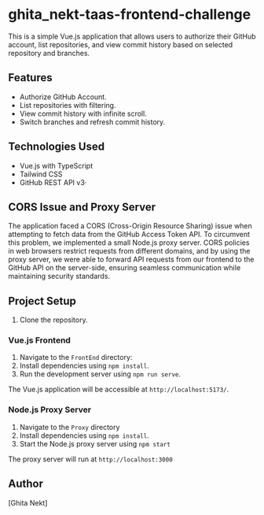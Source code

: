 # ghita_nekt-taas-frontend-challenge

This is a simple Vue.js application that allows users to authorize their GitHub account, list repositories, and view commit history based on selected repository and branches.

## Features

- Authorize GitHub Account.
- List repositories with filtering.
- View commit history with infinite scroll.
- Switch branches and refresh commit history.

## Technologies Used

- Vue.js with TypeScript
- Tailwind CSS
- GitHub REST API v3·

## CORS Issue and Proxy Server

The application faced a CORS (Cross-Origin Resource Sharing) issue when attempting to fetch data from the GitHub Access Token API. To circumvent this problem, we implemented a small Node.js proxy server. CORS policies in web browsers restrict requests from different domains, and by using the proxy server, we were able to forward API requests from our frontend to the GitHub API on the server-side, ensuring seamless communication while maintaining security standards.

## Project Setup

1. Clone the repository.

### Vue.js Frontend

1. Navigate to the `FrontEnd` directory:
2. Install dependencies using `npm install`.
3. Run the development server using `npm run serve`.

The Vue.js application will be accessible at `http://localhost:5173/`.

### Node.js Proxy Server

1. Navigate to the `Proxy` directory
2. Install dependencies using `npm install`.
3. Start the Node.js proxy server using `npm start`

The proxy server will run at `http://localhost:3000`

## Author

[Ghita Nekt]
